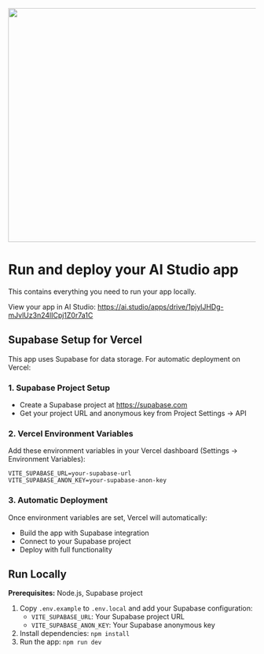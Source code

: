 <div align="center">
<img width="1200" height="475" alt="GHBanner" src="https://github.com/user-attachments/assets/0aa67016-6eaf-458a-adb2-6e31a0763ed6" />
</div>

# Run and deploy your AI Studio app

This contains everything you need to run your app locally.

View your app in AI Studio: https://ai.studio/apps/drive/1pjylJHDg-mJvlUz3n24lICpj1Z0r7a1C

## Supabase Setup for Vercel

This app uses Supabase for data storage. For automatic deployment on Vercel:

### 1. Supabase Project Setup
- Create a Supabase project at https://supabase.com
- Get your project URL and anonymous key from Project Settings → API

### 2. Vercel Environment Variables
Add these environment variables in your Vercel dashboard (Settings → Environment Variables):

```
VITE_SUPABASE_URL=your-supabase-url
VITE_SUPABASE_ANON_KEY=your-supabase-anon-key
```

### 3. Automatic Deployment
Once environment variables are set, Vercel will automatically:
- Build the app with Supabase integration
- Connect to your Supabase project
- Deploy with full functionality

## Run Locally

**Prerequisites:** Node.js, Supabase project

1. Copy `.env.example` to `.env.local` and add your Supabase configuration:
   - `VITE_SUPABASE_URL`: Your Supabase project URL
   - `VITE_SUPABASE_ANON_KEY`: Your Supabase anonymous key
2. Install dependencies: `npm install`
3. Run the app: `npm run dev`

